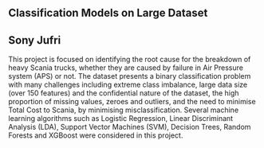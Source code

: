 ## Classification Models on Large Dataset

## Sony Jufri
This project is focused on identifying the root cause for the breakdown of heavy Scania trucks, whether they are caused by failure in Air Pressure system (APS) or not. The dataset presents a binary classification problem with many challenges including extreme class imbalance, large data size (over 150 features) and the confidential nature of the dataset, the high proportion of missing values, zeroes and outliers, and the need to minimise Total Cost to Scania, by minimising misclassification. Several machine learning algorithms such as Logistic Regression, Linear Discriminant Analysis (LDA), Support Vector Machines (SVM), Decision Trees, Random Forests and XGBoost were considered in this project.
